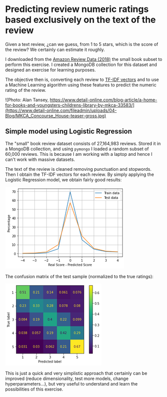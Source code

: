 # Predicting review numeric ratings based exclusively on the text of the review

Given a text review, ¿can we guess, from 1 to 5 stars, which is the score of the review? We certainly can estimate it roughly.

I downloaded from the [Amazon Review Data (2018)](https://nijianmo.github.io/amazon/index.html) the small book subset to perform this exercise. I created a MongoDB collection for this dataset and designed an exercise for learning purposes.

The objective then is, converting each review to [TF-IDF vectors](https://towardsdatascience.com/tf-idf-for-document-ranking-from-scratch-in-python-on-real-world-dataset-796d339a4089) and to use a Machine Learning algorithm using these features to predict the numeric rating of the review.

![Photo: Alan Tansey, https://www.detail-online.com/blog-article/a-home-for-books-and-youngsters-childrens-library-by-mkca-33583/](https://www.detail-online.com/fileadmin/uploads/04-Blog/MKCA_Concourse_House-teaser-gross.jpg)

## Simple model using Logistic Regression

The "small" book review dataset consists of 27,164,983 reviews. Stored it in a MongoDB collection, and using `pymongo` I loaded a random subset of 60,000 reviews. This is because I am working with a laptop and hence I can't work with massive datasets.

The text of the review is cleaned removing punctuation and stopwords. Then I obtain the TF-IDF vectors for each review. By simply applying the Logistic Regression model, we obtain fairly good results:

![Histogram Results](images/lr_traintest.png)

The confusion matrix of the test sample (normalized to the true ratings):

![Confusion matrix](images/lr_test.png)

This is just a quick and very simplistic approach that certainly can be improved (reduce dimensionality, test more models, change hyperparameters...), but very useful to understand and learn the possibilities of this exercise.
